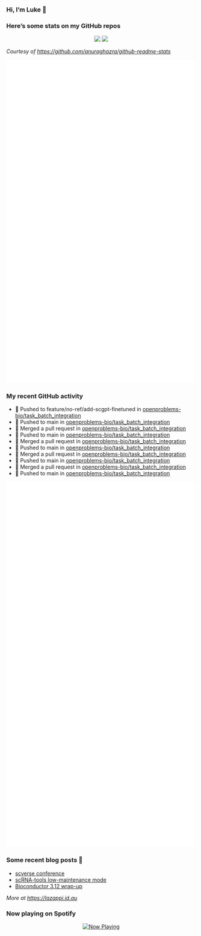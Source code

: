 
<!-- README.md is generated from README.Rmd. Please edit that file -->

### Hi, I’m Luke 👋

<!--
**lazappi/lazappi** is a ✨ _special_ ✨ repository because its `README.md` (this file) appears on your GitHub profile.
&#10;Here are some ideas to get you started:
&#10;- 🔭 I’m currently working on ...
- 🌱 I’m currently learning ...
- 👯 I’m looking to collaborate on ...
- 🤔 I’m looking for help with ...
- 💬 Ask me about ...
- 📫 How to reach me: ...
- 😄 Pronouns: ...
- ⚡ Fun fact: ...
-->

### Here’s some stats on my GitHub repos

<p align="center">
<img src="https://github-readme-stats.vercel.app/api?username=lazappi&count_private=true&show_icons=true&theme=buefy&hide_title=True">
<img src="https://github-readme-stats.vercel.app/api/top-langs/?username=lazappi&hide=html&theme=buefy&layout=compact">
</p>

*Courtesy of <https://github.com/anuraghazra/github-readme-stats>*

<p align="center" style="width:100%;">
<img src="https://github.com/lazappi/lazappi/raw/main/github-intro.svg">
</p>

### My recent GitHub activity

- 📨 Pushed to feature/no-ref/add-scgpt-finetuned in
  [openproblems-bio/task_batch_integration](https://github.com/openproblems-bio/task_batch_integration)
- 📨 Pushed to main in
  [openproblems-bio/task_batch_integration](https://github.com/openproblems-bio/task_batch_integration)
- 🎉 Merged a pull request in
  [openproblems-bio/task_batch_integration](https://github.com/openproblems-bio/task_batch_integration)
- 📨 Pushed to main in
  [openproblems-bio/task_batch_integration](https://github.com/openproblems-bio/task_batch_integration)
- 🎉 Merged a pull request in
  [openproblems-bio/task_batch_integration](https://github.com/openproblems-bio/task_batch_integration)
- 📨 Pushed to main in
  [openproblems-bio/task_batch_integration](https://github.com/openproblems-bio/task_batch_integration)
- 🎉 Merged a pull request in
  [openproblems-bio/task_batch_integration](https://github.com/openproblems-bio/task_batch_integration)
- 📨 Pushed to main in
  [openproblems-bio/task_batch_integration](https://github.com/openproblems-bio/task_batch_integration)
- 🎉 Merged a pull request in
  [openproblems-bio/task_batch_integration](https://github.com/openproblems-bio/task_batch_integration)
- 📨 Pushed to main in
  [openproblems-bio/task_batch_integration](https://github.com/openproblems-bio/task_batch_integration)

<p align="center" style="width:100%;">
<img src="https://github.com/lazappi/lazappi/raw/main/github-status.svg">
</p>

### Some recent blog posts 📝

- [scverse
  conference](https://lazappi.id.au/posts/2024-09-15-scverse-conference/)
- [scRNA-tools low-maintenance
  mode](https://lazappi.id.au/posts/2024-03-04-scRNAtools-low-maintenance/)
- [Bioconductor 3.12
  wrap-up](https://lazappi.id.au/posts/2020-10-30-bioconductor-3-12-wrap-up/)

*More at <https://lazappi.id.au>*

<!-- ### My latest tweet 👇 and retweet 👉 -->

### Now playing on Spotify

<p align="center">
<a href="https://now-playing-profile.lazappi.vercel.app/now-playing?open">
<img src="https://now-playing-profile.lazappi.vercel.app/now-playing" width="256" height="64" alt="Now Playing">
</a>
</p>
